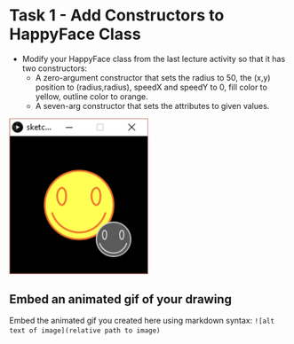 # Task 1 - Add Constructors to HappyFace Class

- Modify your HappyFace class from the last lecture activity so that it has two constructors:
  - A zero-argument constructor that sets the radius to 50, the (x,y) position to (radius,radius), speedX and speedY to 0, fill color to yellow, outline color to orange.
  - A seven-arg constructor that sets the attributes to given values.

<img src="../images/img3.png" width="250px">

## Embed an animated gif of your drawing

Embed the animated gif you created here using markdown syntax: `![alt text of image](relative path to image)`